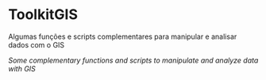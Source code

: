 # ToolkitGIS
Algumas funções e scripts complementares para manipular e analisar dados com o GIS

_Some complementary functions and scripts to manipulate and analyze data with GIS_
